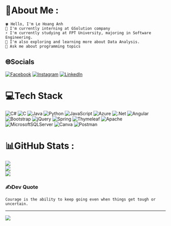 # 💫About Me :
```
🍀 Hello, I'm Le Hoang Anh
🏢 I'm currently interning at GSolution company
⚡ I'm currently studying at FPT University, majoring in Software Engineering.
🤖 I'm also exploring and learning more about Data Analysis.
💬 Ask me about programming topics
```



## 🌐Socials
[![Facebook](https://img.shields.io/badge/Facebook-%231877F2.svg?logo=Facebook&logoColor=white)](https://facebook.com/lhanh11) [![Instagram](https://img.shields.io/badge/Instagram-%23E4405F.svg?logo=Instagram&logoColor=white)](https://instagram.com/lhanh1103) [![LinkedIn](https://img.shields.io/badge/LinkedIn-%230077B5.svg?logo=linkedin&logoColor=white)](https://linkedin.com/in/anhlh) 

# 💻Tech Stack
![C#](https://img.shields.io/badge/c%23-%23239120.svg?style=flat&logo=c-sharp&logoColor=white) ![C](https://img.shields.io/badge/c-%2300599C.svg?style=flat&logo=c&logoColor=white) ![Java](https://img.shields.io/badge/java-%23ED8B00.svg?style=flat&logo=java&logoColor=white) ![Python](https://img.shields.io/badge/python-3670A0?style=flat&logo=python&logoColor=ffdd54) ![JavaScript](https://img.shields.io/badge/javascript-%23323330.svg?style=flat&logo=javascript&logoColor=%23F7DF1E) ![Azure](https://img.shields.io/badge/azure-%230072C6.svg?style=flat&logo=azure-devops&logoColor=white) ![.Net](https://img.shields.io/badge/.NET-5C2D91?style=flat&logo=.net&logoColor=white) ![Angular](https://img.shields.io/badge/angular-%23DD0031.svg?style=flat&logo=angular&logoColor=white) ![Bootstrap](https://img.shields.io/badge/bootstrap-%23563D7C.svg?style=flat&logo=bootstrap&logoColor=white) ![jQuery](https://img.shields.io/badge/jquery-%230769AD.svg?style=flat&logo=jquery&logoColor=white) ![Spring](https://img.shields.io/badge/spring-%236DB33F.svg?style=flat&logo=spring&logoColor=white) ![Thymeleaf](https://img.shields.io/badge/Thymeleaf-%23005C0F.svg?style=flat&logo=Thymeleaf&logoColor=white) ![Apache](https://img.shields.io/badge/apache-%23D42029.svg?style=flat&logo=apache&logoColor=white) ![MicrosoftSQLServer](https://img.shields.io/badge/Microsoft%20SQL%20Sever-CC2927?style=flat&logo=microsoft%20sql%20server&logoColor=white) ![Canva](https://img.shields.io/badge/Canva-%2300C4CC.svg?style=flat&logo=Canva&logoColor=white) ![Postman](https://img.shields.io/badge/Postman-FF6C37?style=flat&logo=postman&logoColor=white)
# 📊GitHub Stats :
![](https://github-readme-stats.vercel.app/api?username=lhanh111223&theme=merko&hide_border=true&include_all_commits=false&count_private=false)<br/>
![](https://github-readme-streak-stats.herokuapp.com/?user=lhanh111223&theme=merko&hide_border=true)<br/>
![](https://github-readme-stats.vercel.app/api/top-langs/?username=lhanh111223&theme=merko&hide_border=true&include_all_commits=false&count_private=false&layout=compact)

### ✍️Dev Quote
```
Courage is the ability to keep going even when things get tough or uncertain.
```

---
[![](https://visitcount.itsvg.in/api?id=lhanh111223&icon=5&color=0)](https://visitcount.itsvg.in)
